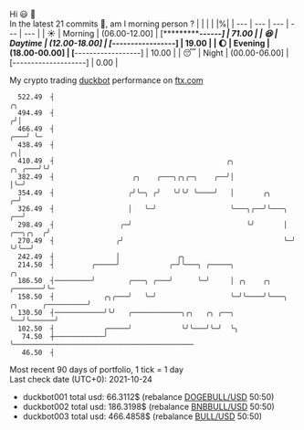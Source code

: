 Hi :smiley: :wave:  
In the latest 21 commits :bug:, am I morning person ? 
| | | | |%|
| --- | --- | --- | --- | --- |
| :sunny: | Morning | (06.00-12.00] | [**************------] | 71.00 |
| :satisfied: | Daytime | (12.00-18.00] | [***-----------------] | 19.00 |
| :moon: | Evening | (18.00-00.00] | [**------------------] | 10.00 |
| :sleeping: | Night | (00.00-06.00] | [--------------------] | 0.00 |

My crypto trading [duckbot](https://github.com/jojoee/duckbot) performance on [ftx.com](https://ftx.com/#a=13144711)
```
  522.49  ┤                                                                                      ╭╮
  494.49  ┤                                                                                     ╭╯│
  466.49  ┤                                                                                 ╭───╯ ╰─
  438.49  ┤                                                                               ╭╮│
  410.49  ┤                                          ╭╮                            ╭╮ ╭───╯╰╯
  382.49  ┤                   ╭╮    ╭───╮╭╮╭─╮    ╭──╯│                            │╰─╯
  354.49  ┤                  ╭╯╰─╮ ╭╯   ╰╯╰╯ ╰────╯   │       ╭╮                 ╭─╯
  326.49  ┤                  │   ╰─╯                  ╰───╮╭──╯╰───╮          ╭──╯
  298.49  ┤                ╭─╯                            ╰╯       │ ╭──╮╭╮  ╭╯
  270.49  ┤               ╭╯                                       ╰─╯  ╰╯╰──╯
  242.49  ┤               │              ╭╮
  214.50  ┤         ╭─────╯            ╭─╯╰───╮ ╭─────╮                                          ╭╮
  186.50  ┤─────────╯        ╭───╮ ╭───╯      ╰─╯     │ ╭╮    ╭╮                         ╭───────╯╰─
  158.50  ┤            ╭╮╭───╯   ╰─╯                  ╰─╯╰────╯╰───╮  ╭╮      ╭──────────╯
  130.50  ┤────────────╯╰╯   ╭────────────╮╭╮   ╭╮ ╭──╮            ╰──╯╰──────╯
  102.50  ┤            ╭─────╯            ╰╯╰───╯╰─╯  ╰╮
   74.50  ┼────────────╯                               ╰────────────────────────────────────────────
   46.50  ┤
```
Most recent 90 days of portfolio, 1 tick = 1 day<br />
Last check date (UTC+0): 2021-10-24
- duckbot001 total usd: 66.3112$ (rebalance [DOGEBULL/USD](https://ftx.com/trade/DOGEBULL/USD#a=13144711) 50:50)
- duckbot002 total usd: 186.3198$ (rebalance [BNBBULL/USD](https://ftx.com/trade/BNBBULL/USD#a=13144711) 50:50)
- duckbot003 total usd: 466.4858$ (rebalance [BULL/USD](https://ftx.com/trade/BULL/USD#a=13144711) 50:50)

